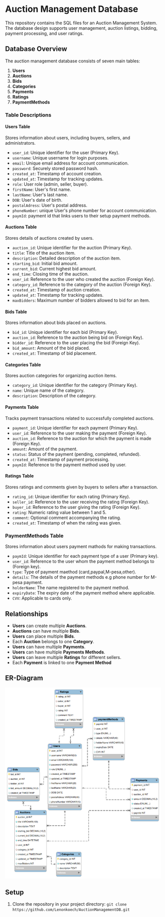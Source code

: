 # Auction Management Database

This repository contains the SQL files for an Auction Management System. 
The database design supports user management, auction listings, bidding, payment processing, and user ratings.

## Database Overview

The auction management database consists of seven main tables:

1. **Users**
2. **Auctions**
3. **Bids**
4. **Categories**
5. **Payments**
6. **Ratings**
7. **PaymentMethods**

### Table Descriptions

#### Users Table

Stores information about users, including buyers, sellers, and administrators.

- `user_id`: Unique identifier for the user (Primary Key).
- `username`: Unique username for login purposes.
- `email`: Unique email address for account communication.
- `password`: Securely stored password hash.
- `created_at`: Timestamp of account creation.
- `updated_at`: Timestamp for tracking updates.
- `role`: User role (admin, seller, buyer).
- `firstName`: User's first name.
- `lastName`: User's last name.
- `DOB`: User's date of birth.
- `postalAdress`: User's postal address.
- `phoneNumber`: unique User's phone number for account communication.
- `paymId`: payment id that links users to their setup payment methods. 

#### Auctions Table

Stores details of auctions created by users.

- `auction_id`: Unique identifier for the auction (Primary Key).
- `title`: Title of the auction item.
- `description`: Detailed description of the auction item.
- `starting_bid`: Initial bid amount.
- `current_bid`: Current highest bid amount.
- `end_time`: Closing time of the auction.
- `user_id`: Reference to the user who created the auction (Foreign Key).
- `category_id`: Reference to the category of the auction (Foreign Key).
- `created_at`: Timestamp of auction creation.
- `updated_at`: Timestamp for tracking updates.
- `maxBidders`: Maximum number of bidders allowed to bid for an item.

#### Bids Table

Stores information about bids placed on auctions.

- `bid_id`: Unique identifier for each bid (Primary Key).
- `auction_id`: Reference to the auction being bid on (Foreign Key).
- `bidder_id`: Reference to the user placing the bid (Foreign Key).
- `bid_amount`: Amount of the bid placed.
- `created_at`: Timestamp of bid placement.

#### Categories Table

Stores auction categories for organizing auction items.

- `category_id`: Unique identifier for the category (Primary Key).
- `name`: Unique name of the category.
- `description`: Description of the category.

#### Payments Table

Tracks payment transactions related to successfully completed auctions.

- `payment_id`: Unique identifier for each payment (Primary Key).
- `user_id`: Reference to the user making the payment (Foreign Key).
- `auction_id`: Reference to the auction for which the payment is made (Foreign Key).
- `amount`: Amount of the payment.
- `status`: Status of the payment (pending, completed, refunded).
- `created_at`: Timestamp of payment processing.
- `paymId`: Reference to the payment method used by user.

#### Ratings Table

Stores ratings and comments given by buyers to sellers after a transaction.

- `rating_id`: Unique identifier for each rating (Primary Key).
- `seller_id`: Reference to the user receiving the rating (Foreign Key).
- `buyer_id`: Reference to the user giving the rating (Foreign Key).
- `rating`: Numeric rating value between 1 and 5.
- `comment`: Optional comment accompanying the rating.
- `created_at`: Timestamp of when the rating was given.

### PaymentMethods Table
Stores information about users payment mathods for making transactions.

- `paymId`: Unique identifier for each payment type of a user (Primary key).
- `user_id`: Reference to the user whom the payment method belongs to (Foreign key).
- `type`: Type of payment maethod (card,paypal,M-pesa,other).
- `details`: The details of the payment methods e.g phone number for M-pesa payment.
- `holderName`: The name registered to the payment method.
- `expiryDate`: The expiry date of the payment method where applicable.
- `CVV`: Applicable to cards only.

## Relationships

- **Users** can create multiple **Auctions**.
- **Auctions** can have multiple **Bids**.
- **Users** can place multiple **Bids**.
- Each **Auction** belongs to one **Category**.
- **Users** can have multiple **Payments**.
- **Users** can have multiple **Payments Methods**.
- **Users** can leave multiple **Ratings** for different sellers.
- Each **Payment** is linked to one **Payment Method**

## ER-Diagram
<img src="/project.png"/>

## Setup

1. Clone the repository in your project directory:
   ```git clone https://github.com/Lenonkoech/AuctionManagementDB.git```
